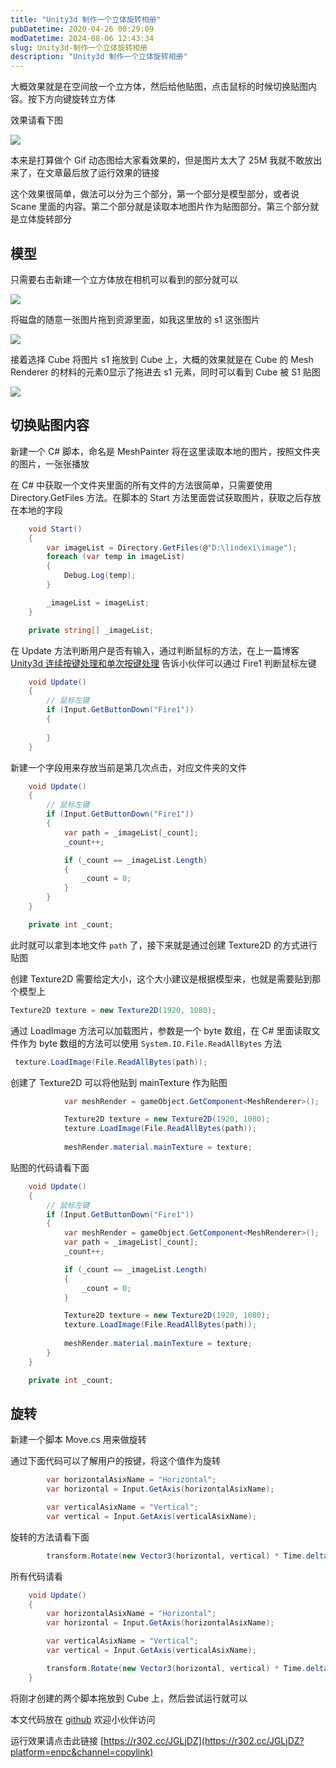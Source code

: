 ```yaml
---
title: "Unity3d 制作一个立体旋转相册"
pubDatetime: 2020-04-26 00:29:09
modDatetime: 2024-08-06 12:43:34
slug: Unity3d-制作一个立体旋转相册
description: "Unity3d 制作一个立体旋转相册"
---
```





大概效果就是在空间放一个立方体，然后给他贴图，点击鼠标的时候切换贴图内容。按下方向键旋转立方体

<!--more-->


<!-- CreateTime:4/26/2020 8:29:09 AM -->

<!-- csdn -->

效果请看下图

<!-- ![](images/img-Unity3d 制作一个立体旋转相册0.png) -->

![](images/img-lindexi%2F2020426832161010.jpg)

本来是打算做个 Gif 动态图给大家看效果的，但是图片太大了 25M 我就不敢放出来了，在文章最后放了运行效果的链接

这个效果很简单，做法可以分为三个部分，第一个部分是模型部分，或者说 Scane 里面的内容。第二个部分就是读取本地图片作为贴图部分。第三个部分就是立体旋转部分

## 模型

只需要右击新建一个立方体放在相机可以看到的部分就可以

<!-- ![](images/img-Unity3d 制作一个立体旋转相册1.png) -->

![](images/img-lindexi%2F202042683893760.jpg)

将磁盘的随意一张图片拖到资源里面，如我这里放的 s1 这张图片

<!-- ![](images/img-Unity3d 制作一个立体旋转相册2.png) -->

![](images/img-lindexi%2F202042683985037.jpg)

接着选择 Cube 将图片 s1 拖放到 Cube 上，大概的效果就是在 Cube 的 Mesh Renderer 的材料的元素0显示了拖进去 s1 元素，同时可以看到 Cube 被 S1 贴图

<!-- ![](images/img-Unity3d 制作一个立体旋转相册3.png) -->

![](images/img-lindexi%2F2020426840481058.jpg)

## 切换贴图内容

新建一个 C# 脚本，命名是 MeshPainter 将在这里读取本地的图片，按照文件夹的图片，一张张播放

在 C# 中获取一个文件夹里面的所有文件的方法很简单，只需要使用  Directory.GetFiles 方法。在脚本的 Start 方法里面尝试获取图片，获取之后存放在本地的字段

```csharp
    void Start()
    {
        var imageList = Directory.GetFiles(@"D:\lindexi\image");
        foreach (var temp in imageList)
        {
            Debug.Log(temp);
        }

        _imageList = imageList;
    }

    private string[] _imageList;
```

在 Update 方法判断用户是否有输入，通过判断鼠标的方法，在上一篇博客 [Unity3d 连续按键处理和单次按键处理](https://blog.lindexi.com/post/Unity3d-%E8%BF%9E%E7%BB%AD%E6%8C%89%E9%94%AE%E5%A4%84%E7%90%86%E5%92%8C%E5%8D%95%E6%AC%A1%E6%8C%89%E9%94%AE%E5%A4%84%E7%90%86.html ) 告诉小伙伴可以通过 Fire1 判断鼠标左键

```csharp
    void Update()
    {
        // 鼠标左键
        if (Input.GetButtonDown("Fire1"))
        {
           
        }
    }
```

新建一个字段用来存放当前是第几次点击，对应文件夹的文件

```csharp
    void Update()
    {
        // 鼠标左键
        if (Input.GetButtonDown("Fire1"))
        {
            var path = _imageList[_count];
            _count++;

            if (_count == _imageList.Length)
            {
                _count = 0;
            }
        }
    }

    private int _count;
```

此时就可以拿到本地文件 `path` 了，接下来就是通过创建 Texture2D 的方式进行贴图

创建 Texture2D 需要给定大小，这个大小建议是根据模型来，也就是需要贴到那个模型上

```csharp
Texture2D texture = new Texture2D(1920, 1080);
```

通过 LoadImage 方法可以加载图片，参数是一个 byte 数组，在 C# 里面读取文件作为 byte 数组的方法可以使用 `System.IO.File.ReadAllBytes` 方法

```csharp
 texture.LoadImage(File.ReadAllBytes(path));
```

创建了 Texture2D 可以将他贴到 mainTexture 作为贴图

```csharp
            var meshRender = gameObject.GetComponent<MeshRenderer>();

            Texture2D texture = new Texture2D(1920, 1080);
            texture.LoadImage(File.ReadAllBytes(path));
            
            meshRender.material.mainTexture = texture;
```

贴图的代码请看下面

```csharp
    void Update()
    {
        // 鼠标左键
        if (Input.GetButtonDown("Fire1"))
        {
            var meshRender = gameObject.GetComponent<MeshRenderer>();
            var path = _imageList[_count];
            _count++;

            if (_count == _imageList.Length)
            {
                _count = 0;
            }

            Texture2D texture = new Texture2D(1920, 1080);
            texture.LoadImage(File.ReadAllBytes(path));
            
            meshRender.material.mainTexture = texture;
        }
    }

    private int _count;
```

## 旋转

新建一个脚本 Move.cs 用来做旋转

通过下面代码可以了解用户的按键，将这个值作为旋转

```csharp
        var horizontalAsixName = "Horizontal";
        var horizontal = Input.GetAxis(horizontalAsixName);

        var verticalAsixName = "Vertical";
        var vertical = Input.GetAxis(verticalAsixName);
```

旋转的方法请看下面

```csharp
        transform.Rotate(new Vector3(horizontal, vertical) * Time.deltaTime * Speed, Space.World);
```

所有代码请看

```csharp
    void Update()
    {
        var horizontalAsixName = "Horizontal";
        var horizontal = Input.GetAxis(horizontalAsixName);

        var verticalAsixName = "Vertical";
        var vertical = Input.GetAxis(verticalAsixName);

        transform.Rotate(new Vector3(horizontal, vertical) * Time.deltaTime * Speed, Space.World);
    }
```

将刚才创建的两个脚本拖放到 Cube 上，然后尝试运行就可以

本文代码放在 [github](https://github.com/lindexi/lindexi_gd/tree/2ed787585407f0af2e1ce34efeb1e4bc061e961a/unity/Square) 欢迎小伙伴访问

运行效果请点击此链接 [https://r302.cc/JGLjDZ](https://r302.cc/JGLjDZ?platform=enpc&channel=copylink)

